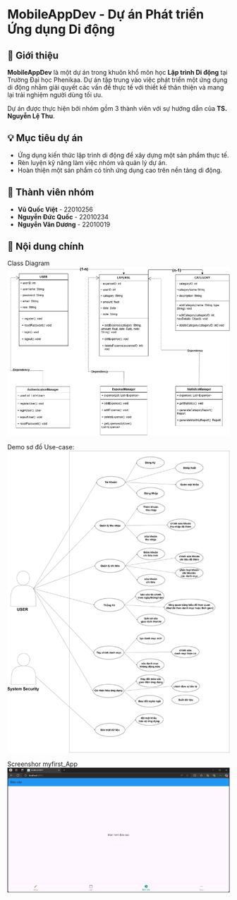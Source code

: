 # MobileAppDev - Dự án Phát triển Ứng dụng Di động  

## 📱 Giới thiệu  
**MobileAppDev** là một dự án trong khuôn khổ môn học **Lập trình Di động** tại Trường Đại học Phenikaa. Dự án tập trung vào việc phát triển một ứng dụng di động nhằm giải quyết các vấn đề thực tế với thiết kế thân thiện và mang lại trải nghiệm người dùng tối ưu.  

Dự án được thực hiện bởi nhóm gồm 3 thành viên với sự hướng dẫn của **TS. Nguyễn Lệ Thu**.  

## 💡 Mục tiêu dự án  
- Ứng dụng kiến thức lập trình di động để xây dựng một sản phẩm thực tế.  
- Rèn luyện kỹ năng làm việc nhóm và quản lý dự án.  
- Hoàn thiện một sản phẩm có tính ứng dụng cao trên nền tảng di động.  

## 👥 Thành viên nhóm  
- **Vũ Quốc Việt** - 22010256  
- **Nguyễn Đức Quốc** - 22010234  
- **Nguyễn Văn Dương** - 22010019  

## 📂 Nội dung chính  

Class Diagram
![Class Diagram](qly_chi_tieu/assets/images/UML.drawio.png)

Demo sơ đồ Use-case:
![Sơ đồ UC](qly_chi_tieu/assets/images/UC.drawio.png)

Screenshor myfirst_App
![main screen](qly_chi_tieu/assets/images/appbar.png)
